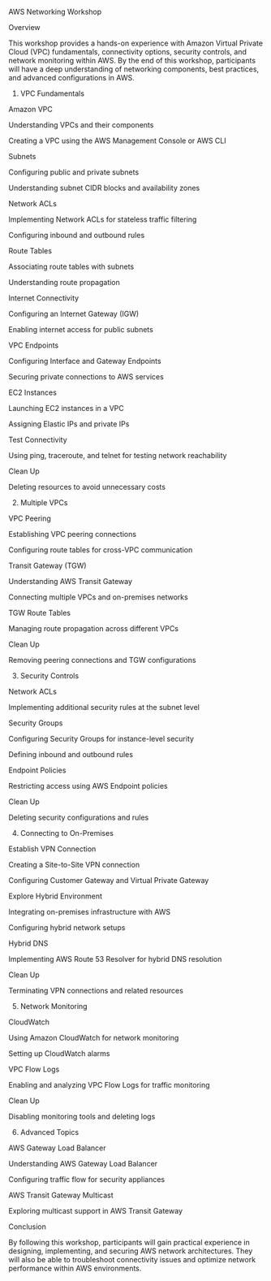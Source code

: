 AWS Networking Workshop

Overview

This workshop provides a hands-on experience with Amazon Virtual Private Cloud (VPC) fundamentals, connectivity options, security controls, and network monitoring within AWS. By the end of this workshop, participants will have a deep understanding of networking components, best practices, and advanced configurations in AWS.

1. VPC Fundamentals

Amazon VPC

Understanding VPCs and their components

Creating a VPC using the AWS Management Console or AWS CLI

Subnets

Configuring public and private subnets

Understanding subnet CIDR blocks and availability zones

Network ACLs

Implementing Network ACLs for stateless traffic filtering

Configuring inbound and outbound rules

Route Tables

Associating route tables with subnets

Understanding route propagation

Internet Connectivity

Configuring an Internet Gateway (IGW)

Enabling internet access for public subnets

VPC Endpoints

Configuring Interface and Gateway Endpoints

Securing private connections to AWS services

EC2 Instances

Launching EC2 instances in a VPC

Assigning Elastic IPs and private IPs

Test Connectivity

Using ping, traceroute, and telnet for testing network reachability

Clean Up

Deleting resources to avoid unnecessary costs

2. Multiple VPCs

VPC Peering

Establishing VPC peering connections

Configuring route tables for cross-VPC communication

Transit Gateway (TGW)

Understanding AWS Transit Gateway

Connecting multiple VPCs and on-premises networks

TGW Route Tables

Managing route propagation across different VPCs

Clean Up

Removing peering connections and TGW configurations

3. Security Controls

Network ACLs

Implementing additional security rules at the subnet level

Security Groups

Configuring Security Groups for instance-level security

Defining inbound and outbound rules

Endpoint Policies

Restricting access using AWS Endpoint policies

Clean Up

Deleting security configurations and rules

4. Connecting to On-Premises

Establish VPN Connection

Creating a Site-to-Site VPN connection

Configuring Customer Gateway and Virtual Private Gateway

Explore Hybrid Environment

Integrating on-premises infrastructure with AWS

Configuring hybrid network setups

Hybrid DNS

Implementing AWS Route 53 Resolver for hybrid DNS resolution

Clean Up

Terminating VPN connections and related resources

5. Network Monitoring

CloudWatch

Using Amazon CloudWatch for network monitoring

Setting up CloudWatch alarms

VPC Flow Logs

Enabling and analyzing VPC Flow Logs for traffic monitoring

Clean Up

Disabling monitoring tools and deleting logs

6. Advanced Topics

AWS Gateway Load Balancer

Understanding AWS Gateway Load Balancer

Configuring traffic flow for security appliances

AWS Transit Gateway Multicast

Exploring multicast support in AWS Transit Gateway

Conclusion

By following this workshop, participants will gain practical experience in designing, implementing, and securing AWS network architectures. They will also be able to troubleshoot connectivity issues and optimize network performance within AWS environments.


